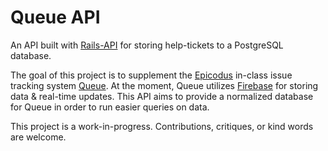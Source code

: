 # Queue API

An API built with [Rails-API](https://github.com/rails-api/rails-api) for storing help-tickets to a PostgreSQL database.

The goal of this project is to supplement the [Epicodus](http://www.epicodus.com/) in-class issue tracking system [Queue](https://github.com/dustinbrownman/queue). At the moment, Queue utilizes [Firebase](https://www.firebase.com/) for storing data & real-time updates.  This API aims to provide a normalized database for Queue in order to run easier queries on data.

This project is a work-in-progress.  Contributions, critiques, or kind words are welcome.

